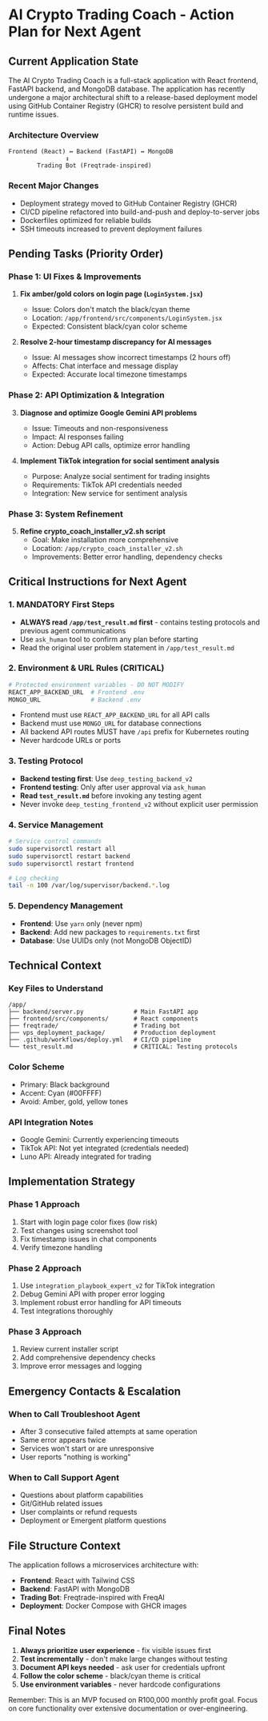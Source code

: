 # AI Crypto Trading Coach - Action Plan for Next Agent

## Current Application State

The AI Crypto Trading Coach is a full-stack application with React frontend, FastAPI backend, and MongoDB database. The application has recently undergone a major architectural shift to a release-based deployment model using GitHub Container Registry (GHCR) to resolve persistent build and runtime issues.

### Architecture Overview
```
Frontend (React) ↔ Backend (FastAPI) ↔ MongoDB
                ↕
        Trading Bot (Freqtrade-inspired)
```

### Recent Major Changes
- Deployment strategy moved to GitHub Container Registry (GHCR)
- CI/CD pipeline refactored into build-and-push and deploy-to-server jobs
- Dockerfiles optimized for reliable builds
- SSH timeouts increased to prevent deployment failures

## Pending Tasks (Priority Order)

### Phase 1: UI Fixes & Improvements
1. **Fix amber/gold colors on login page (`LoginSystem.jsx`)**
   - Issue: Colors don't match the black/cyan theme
   - Location: `/app/frontend/src/components/LoginSystem.jsx`
   - Expected: Consistent black/cyan color scheme

2. **Resolve 2-hour timestamp discrepancy for AI messages**
   - Issue: AI messages show incorrect timestamps (2 hours off)
   - Affects: Chat interface and message display
   - Expected: Accurate local timezone timestamps

### Phase 2: API Optimization & Integration
3. **Diagnose and optimize Google Gemini API problems**
   - Issue: Timeouts and non-responsiveness
   - Impact: AI responses failing
   - Action: Debug API calls, optimize error handling

4. **Implement TikTok integration for social sentiment analysis**
   - Purpose: Analyze social sentiment for trading insights
   - Requirements: TikTok API credentials needed
   - Integration: New service for sentiment analysis

### Phase 3: System Refinement
5. **Refine crypto_coach_installer_v2.sh script**
   - Goal: Make installation more comprehensive
   - Location: `/app/crypto_coach_installer_v2.sh`
   - Improvements: Better error handling, dependency checks

## Critical Instructions for Next Agent

### 1. MANDATORY First Steps
- **ALWAYS read `/app/test_result.md` first** - contains testing protocols and previous agent communications
- Use `ask_human` tool to confirm any plan before starting
- Read the original user problem statement in `/app/test_result.md`

### 2. Environment & URL Rules (CRITICAL)
```bash
# Protected environment variables - DO NOT MODIFY
REACT_APP_BACKEND_URL  # Frontend .env
MONGO_URL              # Backend .env
```

- Frontend must use `REACT_APP_BACKEND_URL` for all API calls
- Backend must use `MONGO_URL` for database connections
- All backend API routes MUST have `/api` prefix for Kubernetes routing
- Never hardcode URLs or ports

### 3. Testing Protocol
- **Backend testing first**: Use `deep_testing_backend_v2` 
- **Frontend testing**: Only after user approval via `ask_human`
- **Read `test_result.md`** before invoking any testing agent
- Never invoke `deep_testing_frontend_v2` without explicit user permission

### 4. Service Management
```bash
# Service control commands
sudo supervisorctl restart all
sudo supervisorctl restart backend
sudo supervisorctl restart frontend

# Log checking
tail -n 100 /var/log/supervisor/backend.*.log
```

### 5. Dependency Management
- **Frontend**: Use `yarn` only (never npm)
- **Backend**: Add new packages to `requirements.txt` first
- **Database**: Use UUIDs only (not MongoDB ObjectID)

## Technical Context

### Key Files to Understand
```
/app/
├── backend/server.py              # Main FastAPI app
├── frontend/src/components/       # React components
├── freqtrade/                     # Trading bot
├── vps_deployment_package/        # Production deployment
├── .github/workflows/deploy.yml   # CI/CD pipeline
└── test_result.md                 # CRITICAL: Testing protocols
```

### Color Scheme
- Primary: Black background
- Accent: Cyan (#00FFFF)
- Avoid: Amber, gold, yellow tones

### API Integration Notes
- Google Gemini: Currently experiencing timeouts
- TikTok API: Not yet integrated (credentials needed)
- Luno API: Already integrated for trading

## Implementation Strategy

### Phase 1 Approach
1. Start with login page color fixes (low risk)
2. Test changes using screenshot tool
3. Fix timestamp issues in chat components
4. Verify timezone handling

### Phase 2 Approach
1. Use `integration_playbook_expert_v2` for TikTok integration
2. Debug Gemini API with proper error logging
3. Implement robust error handling for API timeouts
4. Test integrations thoroughly

### Phase 3 Approach
1. Review current installer script
2. Add comprehensive dependency checks
3. Improve error messages and logging

## Emergency Contacts & Escalation

### When to Call Troubleshoot Agent
- After 3 consecutive failed attempts at same operation
- Same error appears twice
- Services won't start or are unresponsive
- User reports "nothing is working"

### When to Call Support Agent
- Questions about platform capabilities
- Git/GitHub related issues
- User complaints or refund requests
- Deployment or Emergent platform questions

## File Structure Context

The application follows a microservices architecture with:
- **Frontend**: React with Tailwind CSS
- **Backend**: FastAPI with MongoDB
- **Trading Bot**: Freqtrade-inspired with FreqAI
- **Deployment**: Docker Compose with GHCR images

## Final Notes

1. **Always prioritize user experience** - fix visible issues first
2. **Test incrementally** - don't make large changes without testing
3. **Document API keys needed** - ask user for credentials upfront
4. **Follow the color scheme** - black/cyan theme is critical
5. **Use environment variables** - never hardcode configurations

Remember: This is an MVP focused on R100,000 monthly profit goal. Focus on core functionality over extensive documentation or over-engineering.